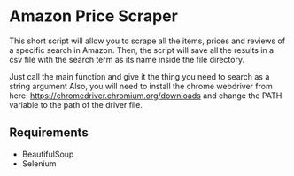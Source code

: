 # Amazon Price Scraper
This short script will allow you to scrape all the items, prices and reviews of a specific search in Amazon.
Then, the script will save all the results in a csv file with the search term as its name inside the file directory.

Just call the main function and give it the thing you need to search as a string argument
Also, you will need to install the chrome webdriver from here: https://chromedriver.chromium.org/downloads
and change the PATH variable to the path of the driver file.

## Requirements 
- BeautifulSoup
- Selenium
